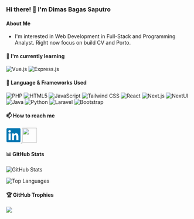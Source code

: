 ### Hi there! 👋 I'm Dimas Bagas Saputro

#### About Me
- I'm interested in Web Development in Full-Stack and Programming Analyst. Right now focus on build CV and Porto.

#### 🌱 I'm currently learning
<p>
  <img src="https://img.shields.io/badge/Vue.js-35495E?style=for-the-badge&logo=vue.js&logoColor=4FC08D" alt="Vue.js" />
  <img src="https://img.shields.io/badge/Express.js-000000?style=for-the-badge&logo=express&logoColor=white" alt="Express.js" />
</p>

#### 🔑 Language & Frameworks Used
<p>
  <img src="https://img.shields.io/badge/PHP-777BB4?style=for-the-badge&logo=php&logoColor=white" alt="PHP" />
  <img src="https://img.shields.io/badge/HTML5-E34F26?style=for-the-badge&logo=html5&logoColor=white" alt="HTML5" />
  <img src="https://img.shields.io/badge/JavaScript-F7DF1E?style=for-the-badge&logo=javascript&logoColor=black" alt="JavaScript" />
  <img src="https://img.shields.io/badge/Tailwind_CSS-38B2AC?style=for-the-badge&logo=tailwind-css&logoColor=white" alt="Tailwind CSS" />
  <img src="https://img.shields.io/badge/React-20232A?style=for-the-badge&logo=react&logoColor=61DAFB" alt="React" />
  <img src="https://img.shields.io/badge/Next.js-000000?style=for-the-badge&logo=next.js&logoColor=white" alt="Next.js" />
  <img src="https://img.shields.io/badge/NextUI-000000?style=for-the-badge&logo=next.js&logoColor=white" alt="NextUI" />
  <img src="https://img.shields.io/badge/Java-ED8B00?style=for-the-badge&logo=openjdk&logoColor=white" alt="Java" />
  <img src="https://img.shields.io/badge/Python-3776AB?style=for-the-badge&logo=python&logoColor=white" alt="Python" />
  <img src="https://img.shields.io/badge/Laravel-FF2D20?style=for-the-badge&logo=laravel&logoColor=white" alt="Laravel" />
  <img src="https://img.shields.io/badge/Bootstrap-563D7C?style=for-the-badge&logo=bootstrap&logoColor=white" alt="Bootstrap" />
</p>

#### 📫 How to reach me
<a href="https://www.linkedin.com/in/dimas-bagas-saputro-b2185373/" target="_blank">
<img src="https://raw.githubusercontent.com/devicons/devicon/master/icons/linkedin/linkedin-original.svg" width="40" height="40"/>
</a>

<a href="https://www.instagram.com/dimazzbagazz/" target="_blank">
<img src="https://raw.githubusercontent.com/rahuldkjain/github-profile-readme-generator/master/src/images/icons/Social/instagram.svg" width="40" height="40"/>
</a>

#### 📊 GitHub Stats
![GitHub Stats](https://github-readme-stats.vercel.app/api?username=Diba15&show_icons=true&theme=radical&count_private=true)

![Top Languages](https://github-readme-stats.vercel.app/api/top-langs/?username=Diba15&layout=compact&theme=dark&hide_border=true&langs_count=6)

#### 🏆 GitHub Trophies
![](https://github-profile-trophy.vercel.app/?username=Diba15&theme=darkhub&no-frame=true&no-bg=false&margin-w=4)
